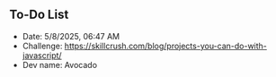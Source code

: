 ## To-Do List

- Date: 5/8/2025, 06:47 AM
- Challenge: https://skillcrush.com/blog/projects-you-can-do-with-javascript/
- Dev name: Avocado
